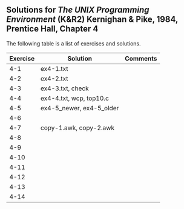 ## Solutions for _The UNIX Programming Environment_ (K&R2) Kernighan & Pike, 1984, Prentice Hall, Chapter 4

The following table is a list of exercises and solutions.

|Exercise|Solution|Comments|
|--------|--------|--------|
|4-1     |ex4-1.txt        |        |
|4-2     |ex4-2.txt               |        |
|4-3     |ex4-3.txt, check               |        |
|4-4     |ex4-4.txt, wcp, top10.c              |        |
|4-5     |ex4-5_newer, ex4-5_older        |        |
|4-6     |        |        |
|4-7     |copy-1.awk, copy-2.awk        |        |
|4-8     |        |        |
|4-9     |        |        |
|4-10    |        |        |
|4-11	 |        |        |
|4-12  	 |        |        |
|4-13    |        |        |
|4-14    |        |        |


